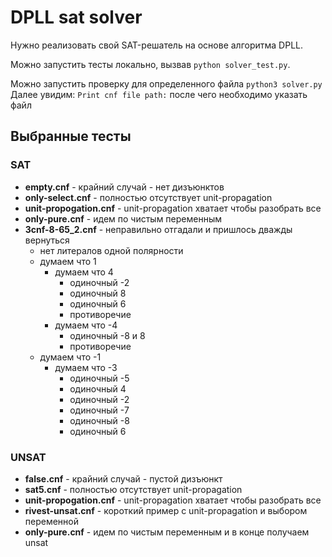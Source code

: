 # DPLL sat solver
Нужно реализовать свой SAT-решатель на основе алгоритма DPLL.

Можно запустить тесты локально, вызвав `python solver_test.py`.

Можно запустить проверку для определенного файла `python3 solver.py`
Далее увидим: `Print cnf file path:` после чего необходимо указать файл

## Выбранные тесты
### SAT
- **empty.cnf** - крайний случай - нет дизъюнктов
- **only-select.cnf** - полностью отсутствует unit-propagation
- **unit-propogation.cnf** - unit-propagation хватает чтобы разобрать все
- **only-pure.cnf** - идем по чистым переменным
- **3cnf-8-65_2.cnf** - неправильно отгадали и пришлось дважды вернуться
    - нет литералов одной полярности
    - думаем что 1
        - думаем что 4
            - одиночный -2
            - одиночный 8
            - одиночный 6
            - противоречие
        - думаем что -4
            - одиночный -8 и 8
            - противоречие
    - думаем что -1
        - думаем что -3
            - одиночный -5
            - одиночный 4
            - одиночный -2
            - одиночный -7
            - одиночный -8
            - одиночный 6

### UNSAT
- **false.cnf** - крайний случай - пустой дизъюнкт
- **sat5.cnf** - полностью отсутствует unit-propagation
- **unit-propogation.cnf** - unit-propagation хватает чтобы разобрать все
- **rivest-unsat.cnf** - короткий пример с unit-propagation и выбором переменной
- **only-pure.cnf** - идем по чистым переменным и в конце получаем unsat
